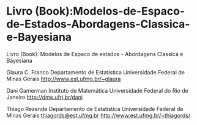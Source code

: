 # Livro (Book):Modelos-de-Espaco-de-Estados-Abordagens-Classica-e-Bayesiana
Livro (Book): Modelos de Espaco de estados - Abordagens Classica e Bayesiana

Glaura C. Franco
Departamento de Estatística
Universidade Federal de Minas Gerais
http://www.est.ufmg.br/~glaura

Dani Gamerman
Instituto de Matemática
Universidade Federal do Rio de Janeiro
http://dme.ufrj.br/dani

Thiago Rezende 
Departamento de Estatística
Universidade Federal de Minas Gerais
thiagords@est.ufmg.br
http://www.est.ufmg.br/~thiagords/

